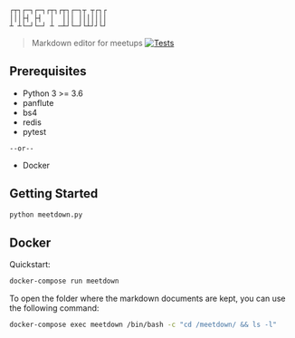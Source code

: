 ```
┌┬┐┌─┐┌─┐┌┬┐┌┬┐┌─┐┬ ┬┌┐┌
│││├┤ ├┤  │  │││ │││││││
┴ ┴└─┘└─┘ ┴ ─┴┘└─┘└┴┘┘└┘
```
> Markdown editor for meetups
[![Tests](https://github.com/frontdesk/meetdown/actions/workflows/python-app.yml/badge.svg?branch=main)](https://github.com/frontdesk/meetdown/actions/workflows/python-app.yml)
## Prerequisites

* Python 3 >= 3.6
* panflute
* bs4
* redis
* pytest 

`--or--` 

* Docker

## Getting Started

```bash
python meetdown.py
```

## Docker

Quickstart:
```bash
docker-compose run meetdown

```

To open the folder where the markdown documents are kept, you can use the following command:

```bash
docker-compose exec meetdown /bin/bash -c "cd /meetdown/ && ls -l"
```